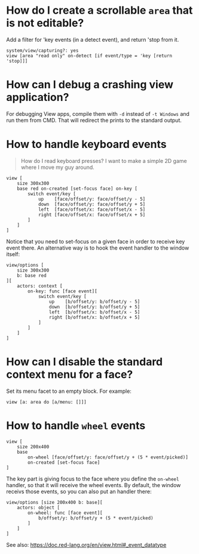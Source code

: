 # How do I create a scrollable `area` that is not editable?

Add a filter for 'key events (in a detect event), and return 'stop from it.

```
system/view/capturing?: yes
view [area "read only" on-detect [if event/type = 'key [return 'stop]]]
```

# How can I debug a crashing view application?

For debugging View apps, compile them with `-d` instead of `-t Windows` and run them from CMD. That will redirect the prints to the standard output.

# How to handle keyboard events

> How do I read keyboard presses? I want to make a simple 2D game where I move my guy around.

```
view [
    size 300x300
    base red on-created [set-focus face] on-key [
        switch event/key [
            up    [face/offset/y: face/offset/y - 5]
            down  [face/offset/y: face/offset/y + 5]
            left  [face/offset/x: face/offset/x - 5]
            right [face/offset/x: face/offset/x + 5]
        ]
    ]
]
```

Notice that you need to set-focus on a given face in order to receive key event there. An alternative way is to hook the event handler to the window itself:

```
view/options [
    size 300x300
    b: base red
][
    actors: context [
        on-key: func [face event][
            switch event/key [
                up    [b/offset/y: b/offset/y - 5]
                down  [b/offset/y: b/offset/y + 5]
                left  [b/offset/x: b/offset/x - 5]
                right [b/offset/x: b/offset/x + 5]
            ]
        ]
    ]
]
```

# How can I disable the standard context menu for a face?

Set its menu facet to an empty block. For example:

```
view [a: area do [a/menu: []]]
```

# How to handle `wheel` events

```
view [
    size 200x400
    base
        on-wheel [face/offset/y: face/offset/y + (5 * event/picked)]
        on-created [set-focus face]
]
```

The key part is giving focus to the face where you define the `on-wheel` handler, so that it will receive the wheel events. By default, the window receivs those events, so you can also put an handler there:

```
view/options [size 200x400 b: base][
    actors: object [
        on-wheel: func [face event][
            b/offset/y: b/offset/y + (5 * event/picked)
        ]
    ]
]
```

See also: https://doc.red-lang.org/en/view.html#_event_datatype